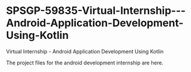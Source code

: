 # SPSGP-59835-Virtual-Internship---Android-Application-Development-Using-Kotlin
Virtual Internship - Android Application Development Using Kotlin

The project files for the android development internship are  here.
